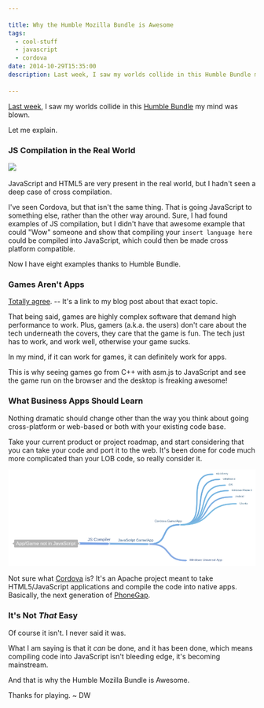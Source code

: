 ```yaml
---

title: Why the Humble Mozilla Bundle is Awesome
tags:
  - cool-stuff
  - javascript
  - cordova
date: 2014-10-29T15:35:00
description: Last week, I saw my worlds collide in this Humble Bundle my mind was blown.

---
```


[Last week](http://www.davidwesst.com/humble-bundle-games-go-javascript/), I saw my worlds collide in this [Humble Bundle](https://www.humblebundle.com/?asmjs_bundle&amp;utm_source=Firefox&amp;utm_medium=Snippet1b&amp;utm_campaign=Humble%20Mozilla%20Bundle#asmjs_bundle-time-remaining) my mind was blown.

Let me explain.

### JS Compilation in the Real World

![](http://imgs.xkcd.com/comics/compiling.png)

JavaScript and HTML5 are very present in the real world, but I hadn't seen a deep case of cross compilation.

I've seen Cordova, but that isn't the same thing. That is going JavaScript to something else, rather than the other way around. Sure, I had found examples of JS compilation, but I didn't have that awesome example that could "Wow" someone and show that compiling your `insert language here` could be compiled into JavaScript, which could then be made cross platform compatible.

Now I have eight examples thanks to Humble Bundle.

### Games Aren't Apps

[Totally agree](http://www.davidwesst.com/the-difference-between-apps-and-games/). -- It's a link to my blog post about that exact topic.

That being said, games are highly complex software that demand high performance to work. Plus, gamers (a.k.a. the users) don't care about the tech underneath the covers, they care that the game is fun. The tech just has to work, and work well, otherwise your game sucks.

In my mind, if it can work for games, it can definitely work for apps.

This is why seeing games go from C++ with asm.js to JavaScript and see the game run on the browser and the desktop is freaking awesome!

### What Business Apps Should Learn

Nothing dramatic should change other than the way you think about going cross-platform or web-based or both with your existing code base.

Take your current product or project roadmap, and start considering that you can take your code and port it to the web. It's been done for code much more complicated than your LOB code, so really consider it.

![Flow diagram going left to right, with root stating 'App/Game not in JavaScript' and ending with the different platforms the JavaScript code can target when using Windows Universal Apps or Cordova](javascript-compilation-flow.png)

Not sure what [Cordova](http://cordova.apache.org/) is? It's an Apache project meant to take HTML5/JavaScript applications and compile the code into native apps. Basically, the next generation of [PhoneGap](http://phonegap.com/).

### It's Not _That_ Easy

Of course it isn't. I never said it was.

What I am saying is that it _can_ be done, and it has been done, which means compiling code into JavaScript isn't bleeding edge, it's becoming mainstream.

And that is why the Humble Mozilla Bundle is Awesome.

Thanks for playing. ~ DW